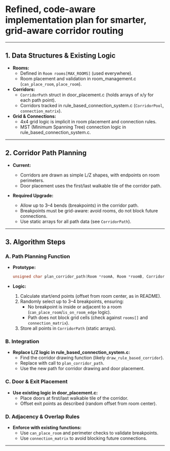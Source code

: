 # Refined, code-aware implementation plan for smarter, grid-aware corridor routing

---

## 1. Data Structures & Existing Logic

- **Rooms:**  
  - Defined in `Room rooms[MAX_ROOMS]` (used everywhere).
  - Room placement and validation in room_management.c (`can_place_room`, `place_room`).
- **Corridors:**  
  - `CorridorPath` struct in door_placement.c (holds arrays of x/y for each path point).
  - Corridors tracked in rule_based_connection_system.c (`CorridorPool`, `connection_matrix`).
- **Grid & Connections:**  
  - 4x4 grid logic is implicit in room placement and connection rules.
  - MST (Minimum Spanning Tree) connection logic in rule_based_connection_system.c.

---

## 2. Corridor Path Planning

- **Current:**  
  - Corridors are drawn as simple L/Z shapes, with endpoints on room perimeters.
  - Door placement uses the first/last walkable tile of the corridor path.

- **Required Upgrade:**  
  - Allow up to 3–4 bends (breakpoints) in the corridor path.
  - Breakpoints must be grid-aware: avoid rooms, do not block future connections.
  - Use static arrays for all path data (see `CorridorPath`).

---

## 3. Algorithm Steps

### A. Path Planning Function

- **Prototype:**

  ```c
  unsigned char plan_corridor_path(Room *roomA, Room *roomB, CorridorPath *path);
  ```

- **Logic:**
  1. Calculate start/end points (offset from room center, as in README).
  2. Randomly select up to 3–4 breakpoints, ensuring:
     - No breakpoint is inside or adjacent to a room (`can_place_room`/`is_on_room_edge` logic).
     - Path does not block grid cells (check against `rooms[]` and `connection_matrix`).
  3. Store all points in `CorridorPath` (static arrays).

### B. Integration

- **Replace L/Z logic in rule_based_connection_system.c:**
  - Find the corridor drawing function (likely `draw_rule_based_corridor`).
  - Replace with call to `plan_corridor_path`.
  - Use the new path for corridor drawing and door placement.

### C. Door & Exit Placement

- **Use existing logic in door_placement.c:**
  - Place doors at first/last walkable tile of the corridor.
  - Offset exit points as described (random offset from room center).

### D. Adjacency & Overlap Rules

- **Enforce with existing functions:**
  - Use `can_place_room` and perimeter checks to validate breakpoints.
  - Use `connection_matrix` to avoid blocking future connections.

---
 